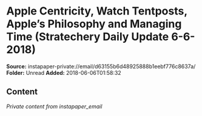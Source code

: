 # Apple Centricity, Watch Tentposts, Apple’s Philosophy and Managing Time (Stratechery Daily Update 6-6-2018)

**Source:** instapaper-private://email/d63155b6d48925888b1eebf776c8637a/
**Folder:** Unread
**Added:** 2018-06-06T01:58:32




## Content
*Private content from instapaper_email*
